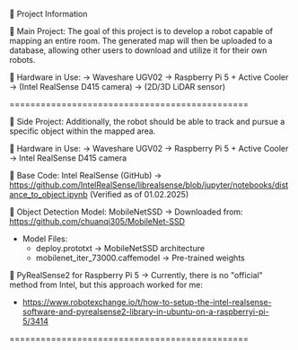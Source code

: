 📌 Project Information

🔹 Main Project:
The goal of this project is to develop a robot capable of mapping an entire room. The generated map will then be uploaded to a database, allowing other users to download and utilize it for their own robots.

🔹 Hardware in Use:
   → Waveshare UGV02
   → Raspberry Pi 5 + Active Cooler
   → (Intel RealSense D415 camera)
   → (2D/3D LiDAR sensor)

==============================================

🔹 Side Project:
Additionally, the robot should be able to track and pursue a specific object within the mapped area.

🔹 Hardware in Use:
   → Waveshare UGV02
   → Raspberry Pi 5 + Active Cooler
   → Intel RealSense D415 camera

🔹 Base Code: Intel RealSense (GitHub)
   → https://github.com/IntelRealSense/librealsense/blob/jupyter/notebooks/distance_to_object.ipynb
   (Verified as of 01.02.2025)

🔹 Object Detection Model: MobileNetSSD
   → Downloaded from: https://github.com/chuanqi305/MobileNet-SSD
   - Model Files:
     - deploy.prototxt → MobileNetSSD architecture
     - mobilenet_iter_73000.caffemodel → Pre-trained weights

🔹 PyRealSense2 for Raspberry Pi 5
   → Currently, there is no "official" method from Intel, but this approach worked for me:
   - https://www.robotexchange.io/t/how-to-setup-the-intel-realsense-software-and-pyrealsense2-library-in-ubuntu-on-a-raspberryi-pi-5/3414

==============================================